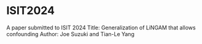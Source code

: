 # ISIT2024
A paper submitted to ISIT 2024
Title: Generalization of LiNGAM that allows confounding
Author: Joe Suzuki and Tian-Le Yang
